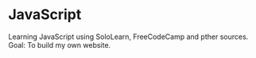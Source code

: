 # JavaScript
Learning JavaScript using SoloLearn, FreeCodeCamp and pther sources.
Goal: To build my own website.
